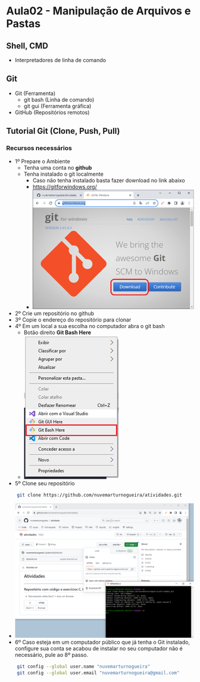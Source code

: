 # Aula02 - Manipulação de Arquivos e Pastas

## Shell, CMD

- Interpretadores de linha de comando

## Git
- Git (Ferramenta)
    - git bash (Linha de comando)
    - git gui (Ferramenta gráfica)
- GitHub (Repositórios remotos)

## Tutorial Git (Clone, Push, Pull)
### Recursos necessários
- 1º Prepare o Ambiente
    - Tenha uma conta no **github**
    - Tenha instalado o git localmente
        - Caso não tenha instalado basta fazer download no link abaixo
        - https://gitforwindows.org/
        - ![Download](./img00.png)
- 2º Crie um repositório no github
- 3º Copie o endereço do repositório para clonar
- 4º Em um local a sua escolha no computador abra o git bash
    - Botão direito **Git Bash Here**
    - ![Git Bash](./img01.png)
- 5º Clone seu repositório
```bash
    git clone https://github.com/nuvemarturnogueira/atividades.git
``` 
- ![Git Bash](./img02.png)
- 6º Caso esteja em um computador público que já tenha o Git instalado, configure sua conta se acabou de instalar no seu computador não é necessário, pule ao 8º passo.
```bash
    git config --global user.name "nuvemarturnogueira"
    git config --global user.email "nuvemarturnogueira@gmail.com"
``` 

